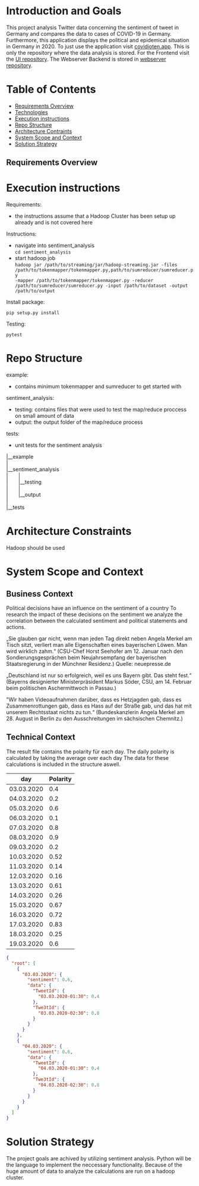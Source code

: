 # Introduction and Goals

This project analysis Twitter data concerning the sentiment of tweet in Germany and compares the data to cases of COVID-19 in Germany. Furthermore, this application displays the political and epidemical situation in Germany in 2020. To just use the application visit [covidioten.app](https://covidioten.app/#/polit).
This is only the repository where the data analysis is stored. For the Frontend visit the [UI repository](https://github.com/Covidioten/UI). 
The Webserver Backend is stored in [webserver repository](https://github.com/Covidioten/WebServer).

# Table of Contents
* [Requirements Overview](#Requirements-Overview)
* [Technologies](#technologies)
* [Execution instructions](#Execution-instructions)
* [Repo Structure](#Repo-structure)
* [Architecture Contraints](#Architecture-Contraints)
* [System Scope and Context](#System-Scope-and-Context)
* [Solution Strategy](#Solution-Strategy)

## Requirements Overview

[comment]: <> (Was soll geleistet werden)

# Execution instructions

Requirements:
- the instructions assume that a Hadoop Cluster has been setup up already and is not covered here

Instructions:
- navigate into sentiment_analysis  
<code>cd sentiment_analysis</code>
- start hadoop job  
<code>hadoop jar /path/to/streaming/jar/hadoop-streaming.jar -files /path/to/tokenmapper/tokenmapper.py,path/to/sumreducer/sumreducer.py -mapper /path/to/tokenmapper/tokenmapper.py -reducer /path/to/sumreducer/sumreducer.py -input /path/to/dataset -output /path/to/output </code>

Install package:
```
pip setup.py install
```

Testing:
```
pytest
```

# Repo Structure

example:  
- contains minimum tokenmapper and sumreducer to get started with  

sentiment_analysis:  
- testing: contains files that were used to test the map/reduce proccess on small amount of data
- output: the output folder of the map/reduce process

tests:  
- unit tests for the sentiment analysis

|__example  
|  
|__sentiment_analysis  
|  |  
|  |__testing  
|  |  
|  |__output  
|  
|__tests  



# Architecture Constraints

[comment]: <> (Weitere Randbedingungen sammeln)
Hadoop should be used

# System Scope and Context

[comment]: <> (Architektur Diagramm)

## Business Context

Political decisions have an influence on the sentiment of a country
To research the impact of these decisions on the sentiment we analyze the correlation between the calculated sentiment and political statements and actions.

„Sie glauben gar nicht, wenn man jeden Tag direkt neben Angela Merkel am Tisch sitzt, verliert man alle Eigenschaften eines bayerischen Löwen. Man wird wirklich zahm.“ (CSU-Chef Horst Seehofer am 12. Januar nach den Sondierungsgesprächen beim Neujahrsempfang der bayerischen Staatsregierung in der Münchner Residenz.)
Quelle: neuepresse.de

„Deutschland ist nur so erfolgreich, weil es uns Bayern gibt. Das steht fest.“ (Bayerns designierter Ministerpräsident Markus Söder, CSU, am 14. Februar beim politischen Aschermittwoch in Passau.)

"Wir haben Videoaufnahmen darüber, dass es Hetzjagden gab, dass es Zusammenrottungen gab, dass es Hass auf der Straße gab, und das hat mit unserem Rechtsstaat nichts zu tun.“
(Bundeskanzlerin Angela Merkel am 28. August in Berlin zu den Ausschreitungen im sächsischen Chemnitz.)

## Technical Context

The result file contains the polarity für each day.
The daily polarity is calculated by taking the average over each day
The data for these calculations is included in the structure aswell.

| day | Polarity |
| ---------- | -------- |
| 03.03.2020 | 0.4      |
| 04.03.2020| 0.2     |
| 05.03.2020| 0.6      |
| 06.03.2020| 0.1      |
| 07.03.2020| 0.8      |
| 08.03.2020| 0.9      |
| 09.03.2020| 0.2      |
| 10.03.2020| 0.52     |
| 11.03.2020| 0.14     |
| 12.03.2020| 0.16     |
| 13.03.2020| 0.61     |
| 14.03.2020| 0.26     |
| 15.03.2020| 0.67     |
| 16.03.2020| 0.72     |
| 17.03.2020| 0.83     |
| 18.03.2020| 0.25     |
| 19.03.2020| 0.6      |

```json
{
  "root": [
    {
      "03.03.2020": {
        "sentiment": 0.6,
        "data": {
          "TweetId": {
            "03.03.2020-01:30": 0.4
          },
          "Twe3tId": {
            "03.03.2020-02:30": 0.8
          }
        }
      }
    },
    {
      "04.03.2020": {
        "sentiment": 0.6,
        "data": {
          "TweetId": {
            "04.03.2020-01:30": 0.4
          },
          "Twe3tId": {
            "04.03.2020-02:30": 0.8
          }
        }
      }
    }
  ]
}
```

# Solution Strategy

[comment]: <> (Wie wird das Projekt umgesetzt)

The project goals are achived by utilizing sentiment analysis. Python will be the language to implement the neccessary functionality. Because of the huge amount of data to analyze the calculations are run on a hadoop cluster.
